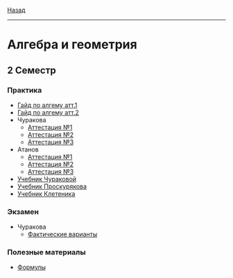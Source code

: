 [Назад](../../README.md)
***
# Алгебра и геометрия

## 2 Семестр
### Практика
+ [Гайд по алгему атт.1](algem-guide-1.md)
+ [Гайд по алгему атт.2](algem-guide-2.pdf)
+ Чуракова
  + [Аттестация №1](churakova/algem-att-1-fact.md)
  + [Аттестация №2](churakova/algem-att-2-fact.md)
  + [Аттестация №3](churakova/algem-att-3-fact.md)
+ Атанов
  + [Аттестация №1](atanov/algem-att-1-fact.md)
  + [Аттестация №2](atanov/algem-att-2-fact.md)
  + [Аттестация №3](atanov/algem-att-3-fact.md)
+ [Учебник Чураковой](https://github.com/user-attachments/files/18921513/churakova.pdf)
+ [Учебник Проскурякова](https://github.com/user-attachments/files/18893932/Proskuryakov_Sbornik_zadach_po_lin_algebre.pdf)
+ [Учебник Клетеника](https://github.com/user-attachments/files/19392647/Kletenik_Analiticheskaya_geometria.pdf)

### Экзамен
+ Чуракова
  + [Фактические варианты](churakova/algem-exam-fact.md)

### Полезные материалы
+ [Формулы](algem-formulae.md)
